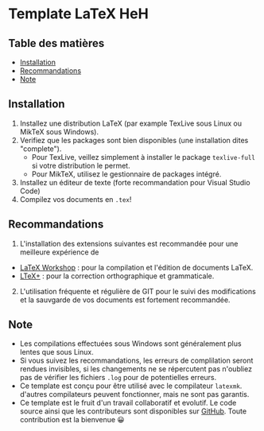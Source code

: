 # Template LaTeX HeH

## Table des matières

-   [Installation](#installation)
-   [Recommandations](#recommandations)
-   [Note](#note)

## Installation

1. Installez une distribution LaTeX (par example TexLive sous Linux ou MikTeX sous Windows).
2. Verifiez que les packages sont bien disponibles (une installation dites "complete").
    - Pour TexLive, veillez simplement à installer le package `texlive-full` si votre distribution le permet.
    - Pour MikTeX, utilisez le gestionnaire de packages intégré.
3. Installez un éditeur de texte (forte recommandation pour Visual Studio Code)
4. Compilez vos documents en `.tex`!

## Recommandations

1. L'installation des extensions suivantes est recommandée pour une meilleure expérience de 
-   [LaTeX Workshop](https://marketplace.visualstudio.com/items?itemName=James-Yu.latex-workshop) : pour la compilation et l'édition de documents LaTeX.
-   [LTeX+](https://marketplace.visualstudio.com/items?itemName=ltex-plus.vscode-ltex-plus) : pour la correction orthographique et grammaticale.

2. L'utilisation fréquente et régulière de GIT pour le suivi des modifications et la sauvgarde de vos documents est fortement recommandée.


## Note

-   Les compilations effectuées sous Windows sont généralement plus lentes que sous Linux.
-   Si vous suivez les recommandations, les erreurs de complilation seront rendues invisibles, si les changements ne se répercutent pas n'oubliez pas de vérifier les fichiers `.log` pour de potentielles erreurs.
-   Ce template est conçu pour être utilisé avec le compilateur `latexmk`. d'autres compilateurs peuvent fonctionner, mais ne sont pas garantis.
-   Ce template est le fruit d'un travail collaboratif et evolutif. Le code source ainsi que les contributeurs sont disponibles sur [GitHub](https://github.com/shadowthib/LaTex-learning). Toute contribution est la bienvenue 😀
